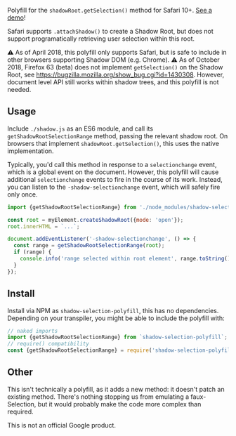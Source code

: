 Polyfill for the `shadowRoot.getSelection()` method for Safari 10+.
[See a demo](https://googlechromelabs.github.io/shadow-selection-polyfill/demo.html)!

Safari supports `.attachShadow()` to create a Shadow Root, but does not support programatically retrieving user selection within this root.

⚠️ As of April 2018, this polyfill only supports Safari, but is safe to include in other browsers supporting Shadow DOM (e.g. Chrome).
⚠️ As of October 2018, Firefox 63 (beta) does not implement `getSelection()` on the Shadow Root, see https://bugzilla.mozilla.org/show_bug.cgi?id=1430308. However, document level API still works within shadow trees, and this polyfill is not needed.

## Usage

Include `./shadow.js` as an ES6 module, and call its `getShadowRootSelectionRange` method, passing the relevant shadow root.
On browsers that implement `shadowRoot.getSelection()`, this uses the native implementation.

Typically, you'd call this method in response to a `selectionchange` event, which is a global event on the document.
However, this polyfill will cause additional `selectionchange` events to fire in the course of its work.
Instead, you can listen to the `-shadow-selectionchange` event, which will safely fire only once.

```js
import {getShadowRootSelectionRange} from './node_modules/shadow-selection-polyfill/shadow.js';

const root = myElement.createShadowRoot({mode: 'open'});
root.innerHTML = `...`;

document.addEventListener('-shadow-selectionchange', () => {
  const range = getShadowRootSelectionRange(root);
  if (range) {
    console.info('range selected within root element', range.toString());
  }
});
```

## Install

Install via NPM as `shadow-selection-polyfill`, this has no dependencies.
Depending on your transpiler, you might be able to include the polyfill with:

```js
// naked imports
import {getShadowRootSelectionRange} from `shadow-selection-polyfill`;
// require() compatibility
const {getShadowRootSelectionRange} = require('shadow-selection-polyfill');
```

## Other

This isn't technically a polyfill, as it adds a new method: it doesn't patch an existing method.
There's nothing stopping us from emulating a faux-Selection, but it would probably make the code more complex than required.

This is not an official Google product.
